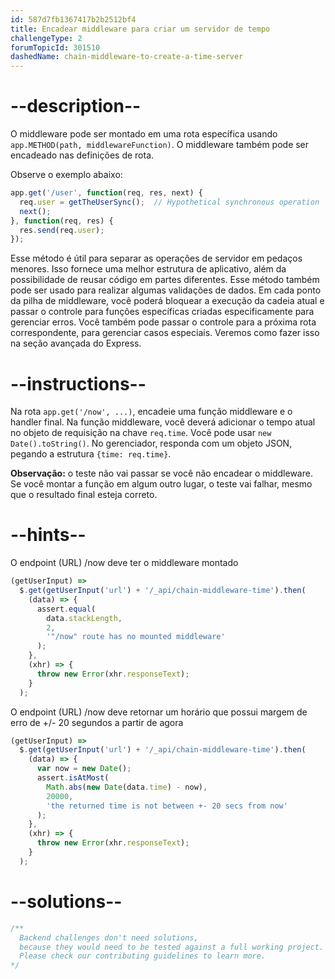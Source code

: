 ```yaml
---
id: 587d7fb1367417b2b2512bf4
title: Encadear middleware para criar um servidor de tempo
challengeType: 2
forumTopicId: 301510
dashedName: chain-middleware-to-create-a-time-server
---
```


# --description--

O middleware pode ser montado em uma rota específica usando `app.METHOD(path, middlewareFunction)`. O middleware também pode ser encadeado nas definições de rota.

Observe o exemplo abaixo:

```js
app.get('/user', function(req, res, next) {
  req.user = getTheUserSync();  // Hypothetical synchronous operation
  next();
}, function(req, res) {
  res.send(req.user);
});
```

Esse método é útil para separar as operações de servidor em pedaços menores. Isso fornece uma melhor estrutura de aplicativo, além da possibilidade de reusar código em partes diferentes. Esse método também pode ser usado para realizar algumas validações de dados. Em cada ponto da pilha de middleware, você poderá bloquear a execução da cadeia atual e passar o controle para funções específicas criadas especificamente para gerenciar erros. Você também pode passar o controle para a próxima rota correspondente, para gerenciar casos especiais. Veremos como fazer isso na seção avançada do Express.

# --instructions--

Na rota `app.get('/now', ...)`, encadeie uma função middleware e o handler final. Na função middleware, você deverá adicionar o tempo atual no objeto de requisição na chave `req.time`. Você pode usar `new Date().toString()`. No gerenciador, responda com um objeto JSON, pegando a estrutura `{time: req.time}`.

**Observação:** o teste não vai passar se você não encadear o middleware. Se você montar a função em algum outro lugar, o teste vai falhar, mesmo que o resultado final esteja correto.

# --hints--

O endpoint (URL) /now deve ter o middleware montado

```js
(getUserInput) =>
  $.get(getUserInput('url') + '/_api/chain-middleware-time').then(
    (data) => {
      assert.equal(
        data.stackLength,
        2,
        '"/now" route has no mounted middleware'
      );
    },
    (xhr) => {
      throw new Error(xhr.responseText);
    }
  );
```

O endpoint (URL) /now deve retornar um horário que possui margem de erro de +/- 20 segundos a partir de agora

```js
(getUserInput) =>
  $.get(getUserInput('url') + '/_api/chain-middleware-time').then(
    (data) => {
      var now = new Date();
      assert.isAtMost(
        Math.abs(new Date(data.time) - now),
        20000,
        'the returned time is not between +- 20 secs from now'
      );
    },
    (xhr) => {
      throw new Error(xhr.responseText);
    }
  );
```

# --solutions--

```js
/**
  Backend challenges don't need solutions, 
  because they would need to be tested against a full working project. 
  Please check our contributing guidelines to learn more.
*/
```
